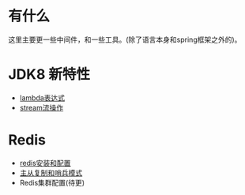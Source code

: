 # 有什么

这里主要更一些中间件，和一些工具。(除了语言本身和spring框架之外的)。



# JDK8 新特性

- [lambda表达式](https://github.com/leosanqing/Java-Notes/tree/master/Utils/jdk8%E6%96%B0%E7%89%B9%E6%80%A7/lambda)
- [stream流操作](https://github.com/leosanqing/Java-Notes/tree/master/Utils/jdk8%E6%96%B0%E7%89%B9%E6%80%A7/stream)

# Redis

- [redis安装和配置](https://github.com/leosanqing/food-shop/tree/master/2.0/blog/redis)
- [主从复制和哨兵模式](https://github.com/leosanqing/food-shop/tree/master/2.0/blog/redis/%E9%85%8D%E7%BD%AE%E4%B8%BB%E4%BB%8E%E5%A4%8D%E5%88%B6)
- Redis集群配置(待更)


